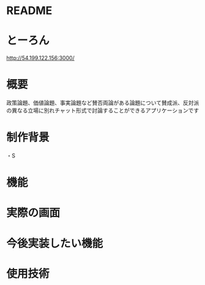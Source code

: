 # README

# とーろん

http://54.199.122.156:3000/ 

# 概要
  政策論題、価値論題、事実論題など賛否両論がある論題について賛成派、反対派の異なる立場に別れチャット形式で討論することができるアプリケーションです

# 制作背景
  ・S
# 機能

# 実際の画面

# 今後実装したい機能

# 使用技術


